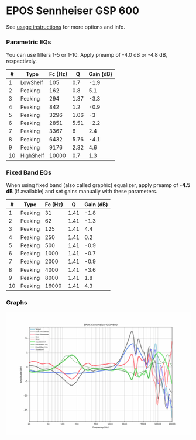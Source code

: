 # EPOS Sennheiser GSP 600
See [usage instructions](https://github.com/jaakkopasanen/AutoEq#usage) for more options and info.

### Parametric EQs
You can use filters 1-5 or 1-10. Apply preamp of -4.0 dB or -4.8 dB, respectively.

|   # | Type      |   Fc (Hz) |    Q |   Gain (dB) |
|-----|-----------|-----------|------|-------------|
|   1 | LowShelf  |       105 | 0.7  |        -1.9 |
|   2 | Peaking   |       162 | 0.8  |         5.1 |
|   3 | Peaking   |       294 | 1.37 |        -3.3 |
|   4 | Peaking   |       842 | 1.2  |        -0.9 |
|   5 | Peaking   |      3296 | 1.06 |        -3   |
|   6 | Peaking   |      2851 | 5.51 |        -2.2 |
|   7 | Peaking   |      3367 | 6    |         2.4 |
|   8 | Peaking   |      6432 | 5.76 |        -4.1 |
|   9 | Peaking   |      9176 | 2.32 |         4.6 |
|  10 | HighShelf |     10000 | 0.7  |         1.3 |

### Fixed Band EQs
When using fixed band (also called graphic) equalizer, apply preamp of **-4.5 dB** (if available) and set gains manually with these parameters.

|   # | Type    |   Fc (Hz) |    Q |   Gain (dB) |
|-----|---------|-----------|------|-------------|
|   1 | Peaking |        31 | 1.41 |        -1.8 |
|   2 | Peaking |        62 | 1.41 |        -1.3 |
|   3 | Peaking |       125 | 1.41 |         4.4 |
|   4 | Peaking |       250 | 1.41 |         0.2 |
|   5 | Peaking |       500 | 1.41 |        -0.9 |
|   6 | Peaking |      1000 | 1.41 |        -0.7 |
|   7 | Peaking |      2000 | 1.41 |        -0.9 |
|   8 | Peaking |      4000 | 1.41 |        -3.6 |
|   9 | Peaking |      8000 | 1.41 |         1.8 |
|  10 | Peaking |     16000 | 1.41 |         4.3 |

### Graphs
![](./EPOS%20Sennheiser%20GSP%20600.png)
